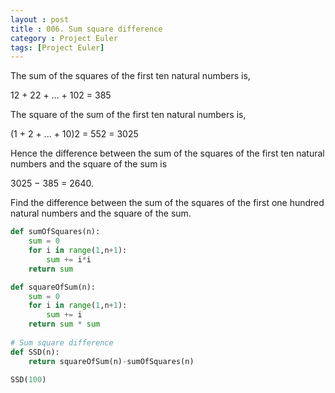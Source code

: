 ```yaml
---
layout : post
title : 006. Sum square difference
category : Project Euler
tags: [Project Euler]
---
```


The sum of the squares of the first ten natural numbers is,

12 + 22 + ... + 102 = 385

The square of the sum of the first ten natural numbers is,

(1 + 2 + ... + 10)2 = 552 = 3025

Hence the difference between the sum of the squares of the first ten natural numbers and the square of the sum is

3025 − 385 = 2640.

Find the difference between the sum of the squares of the first one hundred natural numbers and the square of the sum.



```python
def sumOfSquares(n):
    sum = 0
    for i in range(1,n+1):
        sum += i*i
    return sum

def squareOfSum(n):
    sum = 0
    for i in range(1,n+1):
        sum += i
    return sum * sum
    
# Sum square difference 
def SSD(n):
    return squareOfSum(n)-sumOfSquares(n)

SSD(100)
```

